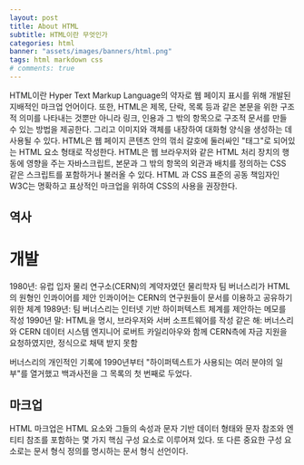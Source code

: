 ```yaml
---
layout: post
title: About HTML
subtitle: HTML이란 무엇인가
categories: html
banner: "assets/images/banners/html.png"
tags: html markdown css
# comments: true
---
```


HTML이란 Hyper Text Markup Language의 약자로 웹 페이지 표시를 위해 개발된 지배적인 마크업 언어이다. 또한, HTML은 제목, 단락, 목록 등과 같은 본문을 위한 구조적 의미를 나타내는 것뿐만 아니라 링크, 인용과 그 밖의 항목으로 구조적 문서를 만들 수 있는 방법을 제공한다. 그리고 이미지와 객체를 내장하여 대화형 양식을 생성하는 데 사용될 수 있다. HTML은 웹 페이지 콘텐츠 안의 꺾쇠 갈호에 둘러싸인 "태그"로 되어있는 HTML 요소 형태로 작성한다. HTML은 웹 브라우저와 같은 HTML 처리 장치의 행동에 영향을 주는 자바스크립트, 본문과 그 밖의 항목의 외관과 배치를 정의하는 CSS 같은 스크립트를 포함하거나 불러올 수 있다. HTML 과 CSS 표준의 공동 책임자인 W3C는 명확하고 표상적인 마크업을 위하여 CSS의 사용을 권장한다. 

## 역사

# 개발 

1980년: 유럽 입자 물리 연구소(CERN)의 계약자였던 물리학자 팀 버너스리가 HTML의 원형인 인콰이어를 제안
인콰이어는 CERN의 연구원들이 문서를 이용하고 공유하기 위한 체계
1989년: 팀 버너스리는 인터넷 기반 하이퍼텍스트 체계를 제안하는 메모를 작성
1990년 말: HTML을 명시, 브라우저와 서버 소프트웨어를 작성
같은 해: 버너스리와 CERN 데이터 시스템 엔지니어 로버트 카일리아우와 함께 CERN측에 자금 지원을 요청하였지만, 정식으로 채택 받지 못함

버너스리의 개인적인 기록에 1990년부터 "하이퍼텍스트가 사용되는 여러 분야의 일부"를 열거했고 백과사전을 그 목록의 첫 번째로 두었다. 

## 마크업

HTML 마크업은 HTML 요소와 그들의 속성과 문자 기반 데이터 형태와 문자 참조와 엔티티 참조를 포함하는 몇 가지 핵심 구성 요소로 이루어져 있다. 또 다른 중요한 구성 요소로는 문서 형식 정의를 명시하는 문서 형식 선언이다. 